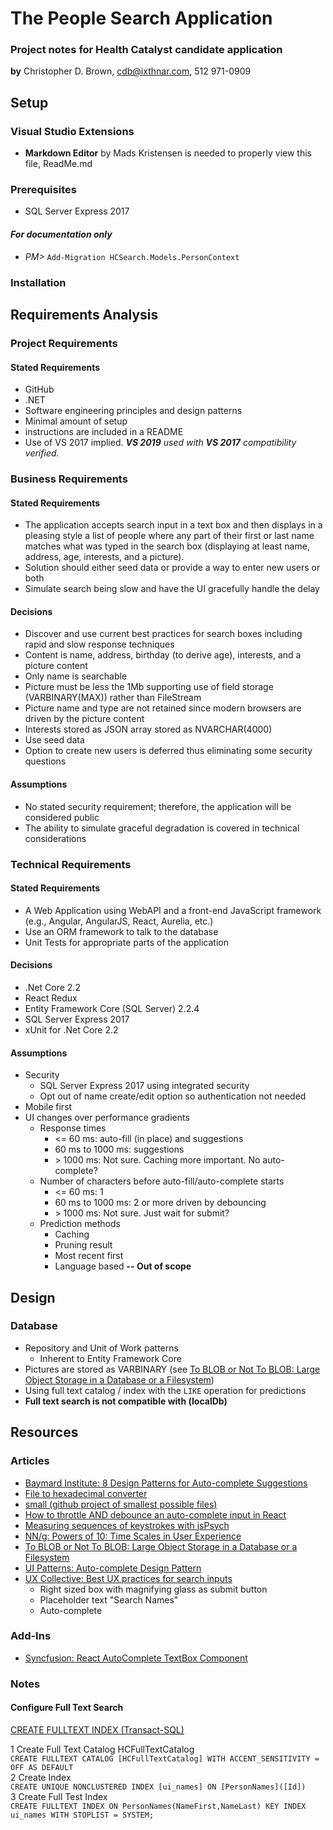 ﻿# The People Search Application
### Project notes for Health Catalyst candidate application
**by** Christopher D. Brown, cdb@ixthnar.com, 512 971-0909

## Setup
### Visual Studio Extensions
* __Markdown Editor__ by Mads Kristensen is needed to properly view this file, ReadMe.md
### Prerequisites
* SQL Server Express 2017 
#### _For documentation only_
* _PM>_ `Add-Migration HCSearch.Models.PersonContext`
### Installation

## Requirements Analysis 
### Project Requirements
#### Stated Requirements
* GitHub
* .NET
* Software engineering principles and design patterns
* Minimal amount of setup
* instructions are included in a README
* Use of VS 2017 implied.  _**VS 2019** used with **VS 2017** compatibility verified._
### Business Requirements
#### Stated Requirements
* The application accepts search input in a text box and then displays in a 
pleasing style a list of people where any part of their first or last name 
matches what was typed in the search box (displaying at least name, address, 
age, interests, and a picture). 
* Solution should either seed data or provide a way to enter new users or both
* Simulate search being slow and have the UI gracefully handle the delay
#### Decisions
* Discover and use current best practices for search boxes including rapid and 
slow response techniques
* Content is name, address, birthday (to derive age), interests, and a picture content
* Only name is searchable
* Picture must be less the 1Mb supporting use of field storage (VARBINARY(MAX)) rather than FileStream
* Picture name and type are not retained since modern browsers are driven by the picture content
* Interests stored as JSON array stored as NVARCHAR(4000)
* Use seed data
* Option to create new users is deferred thus eliminating some security questions
#### Assumptions
* No stated security requirement; therefore, the application will be considered public
* The ability to simulate graceful degradation is covered in technical considerations
### Technical Requirements
#### Stated Requirements
* A Web Application using WebAPI and a front-end JavaScript framework (e.g., Angular, AngularJS, React, Aurelia, etc.) 
* Use an ORM framework to talk to the database
* Unit Tests for appropriate parts of the application 
#### Decisions
* .Net Core 2.2
* React Redux
* Entity Framework Core (SQL Server) 2.2.4 
* SQL Server Express 2017
* xUnit for .Net Core 2.2
#### Assumptions
* Security
  * SQL Server Express 2017 using integrated security
  * Opt out of name create/edit option so authentication not needed
* Mobile first
* UI changes over performance gradients
  * Response times
    * \<= 60 ms: auto-fill (in place) and suggestions
    * 60 ms to 1000 ms: suggestions
    * \> 1000 ms: Not sure. Caching more important. No auto-complete?
  * Number of characters before auto-fill/auto-complete starts
    * \<= 60 ms: 1
    * 60 ms to 1000 ms: 2 or more driven by debouncing
    * \> 1000 ms: Not sure. Just wait for submit?
  * Prediction methods
    * Caching
    * Pruning result
    * Most recent first
    * Language based **-- Out of scope**

## Design
### Database
* Repository and Unit of Work patterns
  * Inherent to Entity Framework Core
* Pictures are stored as VARBINARY (see [To BLOB or Not To BLOB: Large Object Storage in a Database or a Filesystem](https://www.microsoft.com/en-us/research/publication/to-blob-or-not-to-blob-large-object-storage-in-a-database-or-a-filesystem/?from=http%3A%2F%2Fresearch.microsoft.com%2Fapps%2Fpubs%2Fdefault.aspx%3Fid%3D64525))
* Using full text catalog / index with the `LIKE` operation for predictions
* __Full text search is not compatible with (localDb)__

## Resources
### Articles
* [Baymard Institute: 8 Design Patterns for Auto-complete Suggestions](https://baymard.com/blog/autocomplete-design)
* [File to hexadecimal converter](https://tomeko.net/online_tools/file_to_hex.php?lang=en)
* [small (github project of smallest possible files)](https://github.com/mathiasbynens/small/blob/master/jpeg.jpg)
* [How to throttle AND debounce an auto-complete input in React](https://www.peterbe.com/plog/how-to-throttle-and-debounce-an-autocomplete-input-in-react)
* [Measuring sequences of keystrokes with jsPsych](https://link.springer.com/article/10.3758/s13428-016-0776-3)
* [NN/g: Powers of 10: Time Scales in User Experience](https://www.nngroup.com/articles/powers-of-10-time-scales-in-ux/)
* [To BLOB or Not To BLOB: Large Object Storage in a Database or a Filesystem](https://www.microsoft.com/en-us/research/publication/to-blob-or-not-to-blob-large-object-storage-in-a-database-or-a-filesystem/?from=http%3A%2F%2Fresearch.microsoft.com%2Fapps%2Fpubs%2Fdefault.aspx%3Fid%3D64525)
* [UI Patterns: Auto-complete Design Pattern](http://ui-patterns.com/patterns/Autocomplete)
* [UX Collective: Best UX practices for search inputs](https://uxdesign.cc/best-ux-practices-for-search-inputs-c44dba565448)
  * Right sized box with magnifying glass as submit button
  * Placeholder text "Search Names"
  * Auto-complete

### Add-Ins
* [Syncfusion: React AutoComplete TextBox Component](https://www.syncfusion.com/react-ui-components/react-autocomplete)

### Notes
#### Configure Full Text Search
[CREATE FULLTEXT INDEX (Transact-SQL)](https://docs.microsoft.com/en-us/sql/t-sql/statements/create-fulltext-index-transact-sql?view=sql-server-2017)</br>

1 Create Full Text Catalog HCFullTextCatalog<br>
`CREATE FULLTEXT CATALOG [HCFullTextCatalog] WITH ACCENT_SENSITIVITY = OFF AS DEFAULT`<br>
2 Create Index<br>
`CREATE UNIQUE NONCLUSTERED INDEX [ui_names] ON [PersonNames]([Id])`<br>
3 Create Full Test Index<br>
`CREATE FULLTEXT INDEX ON PersonNames(NameFirst,NameLast) KEY INDEX ui_names WITH STOPLIST = SYSTEM;`<br>

